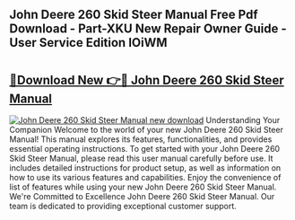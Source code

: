 ## John Deere 260 Skid Steer Manual Free Pdf Download - Part-XKU New Repair Owner Guide - User Service Edition IOiWM

# <h2><a href="http://bc87029.oget.top/?id=John+Deere+260+Skid+Steer+Manual">🔗Download New 👉🔴 John Deere 260 Skid Steer Manual</a></h2>

[![John Deere 260 Skid Steer Manual new download](https://i.imgur.com/5g1atiW.png)](http://bc87029.oget.top/?id=John+Deere+260+Skid+Steer+Manual)
Understanding Your Companion Welcome to the world of your new John Deere 260 Skid Steer Manual! This manual explores its features, functionalities, and provides essential operating instructions. To get started with your John Deere 260 Skid Steer Manual, please read this user manual carefully before use. It includes detailed instructions for product setup, as well as information on how to use its various features and capabilities. Enjoy the convenience of list of features while using your new John Deere 260 Skid Steer Manual. We're Committed to Excellence John Deere 260 Skid Steer Manual. Our team is dedicated to providing exceptional customer support.
